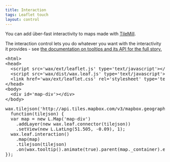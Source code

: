 ```yaml
---
title: Interaction
tags: Leaflet touch
layout: control
---
```


You can add über-fast interactivity to maps made with
[TileMill](http://tilemill.com/).

The interaction control lets you do whatever you want with the interactivity
it provides - see [the documentation on tooltips and its API for the full story.](/wax/tooltips.html)

<div class='demo-map' id='map-div'></div>

<pre class='prettyprint'>
&lt;html&gt;
&lt;head&gt;
  &lt;script src='wax/ext/leaflet.js' type='text/javascript'&gt;&lt;/script&gt;
  &lt;script src='wax/dist/wax.leaf.js' type='text/javascript'&gt;&lt;/script&gt;
  &lt;link href='wax/ext/leaflet.css' rel='stylesheet' type='text/css' /&gt;
&lt;/head&gt;
&lt;body&gt;
  &lt;div id='map-div'&gt;&lt;/div&gt;
&lt;/body&gt;
</pre>

<pre class='prettyprint live'>
wax.tilejson('http://api.tiles.mapbox.com/v3/mapbox.geography-class.jsonp',
  function(tilejson) {
  var map = new L.Map('map-div')
    .addLayer(new wax.leaf.connector(tilejson))
    .setView(new L.LatLng(51.505, -0.09), 1);
  wax.leaf.interaction()
    .map(map)
    .tilejson(tilejson)
    .on(wax.tooltip().animate(true).parent(map._container).events());
});
</pre>
